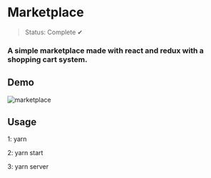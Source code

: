 # Marketplace 

> Status: Complete ✔

### A simple marketplace made with react and redux with a shopping cart system.

## Demo

![marketplace](https://user-images.githubusercontent.com/49364517/127151669-d933b16f-8b40-4ec0-9a6e-b3d9292b0478.gif)

## Usage

1: yarn

2: yarn start

3: yarn server
